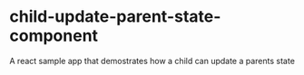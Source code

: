 # child-update-parent-state-component

A react sample app that demostrates how a child can update a parents state

